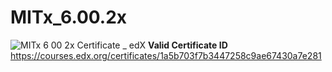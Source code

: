 # MITx_6.00.2x

![MITx 6 00 2x Certificate _ edX](https://user-images.githubusercontent.com/54110885/170847700-430f3817-47c3-4b67-90b5-fe4accca6e52.jpg)
**Valid Certificate ID**
https://courses.edx.org/certificates/1a5b703f7b3447258c9ae67430a7e281
